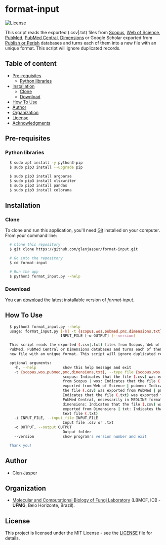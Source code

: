 format-input
======================
[![License](https://poser.pugx.org/badges/poser/license.svg)](./LICENSE)

This script reads the exported (.csv|.txt) files from [Scopus](https://www.scopus.com), [Web of Science](https://clarivate.com/webofsciencegroup/solutions/web-of-science), [PubMed](https://www.ncbi.nlm.nih.gov/pubmed), [PubMed Central](https://www.ncbi.nlm.nih.gov/pmc), [Dimensions](https://app.dimensions.ai) or Google Scholar exported from [Publish or Perish](https://harzing.com/resources/publish-or-perish) databases and turns each of them into a new file with an unique format. This script will ignore duplicated records.

## Table of content

- [Pre-requisites](#pre-requisites)
    - [Python libraries](#python-libraries)
- [Installation](#installation)
    - [Clone](#clone)
    - [Download](#download)
- [How To Use](#how-to-use)
- [Author](#author)
- [Organization](#organization)
- [License](#license)
- [Acknowledgments](#acknowledgments)

## Pre-requisites

### Python libraries

```sh
  $ sudo apt install -y python3-pip
  $ sudo pip3 install --upgrade pip
```

```sh
  $ sudo pip3 install argparse
  $ sudo pip3 install xlsxwriter
  $ sudo pip3 install pandas
  $ sudo pip3 install colorama
```

## Installation

### Clone

To clone and run this application, you'll need [Git](https://git-scm.com) installed on your computer. From your command line:

```bash
  # Clone this repository
  $ git clone https://github.com/glenjasper/format-input.git

  # Go into the repository
  $ cd format-input

  # Run the app
  $ python3 format_input.py --help
```

### Download

You can [download](https://github.com/glenjasper/format-input/archive/master.zip) the latest installable version of _format-input_.

## How To Use

```sh
  $ python3 format_input.py --help
  usage: format_input.py [-h] -t {scopus,wos,pubmed,pmc,dimensions,txt} -i
                         INPUT_FILE [-o OUTPUT] [--version]

  This script reads the exported (.csv|.txt) files from Scopus, Web of Science,
  PubMed, PubMed Central or Dimensions databases and turns each of them into a
  new file with an unique format. This script will ignore duplicated records.

  optional arguments:
    -h, --help            show this help message and exit
    -t {scopus,wos,pubmed,pmc,dimensions,txt}, --type_file {scopus,wos,pubmed,pmc,dimensions,txt}
                          scopus: Indicates that the file (.csv) was exported
                          from Scopus | wos: Indicates that the file (.csv) was
                          exported from Web of Science | pubmed: Indicates that
                          the file (.csv) was exported from PubMed | pmc:
                          Indicates that the file (.txt) was exported from
                          PubMed Central, necessarily in MEDLINE format |
                          dimensions: Indicates that the file (.csv) was
                          exported from Dimensions | txt: Indicates that it is a
                          text file (.txt)
    -i INPUT_FILE, --input_file INPUT_FILE
                          Input file .csv or .txt
    -o OUTPUT, --output OUTPUT
                          Output folder
    --version             show program's version number and exit

  Thank you!
```

## Author

* [Glen Jasper](https://github.com/glenjasper)

## Organization
* [Molecular and Computational Biology of Fungi Laboratory](https://sites.icb.ufmg.br/lbmcf/index.html) (LBMCF, ICB - **UFMG**, Belo Horizonte, Brazil).

## License

This project is licensed under the MIT License - see the [LICENSE](./LICENSE) file for details.
